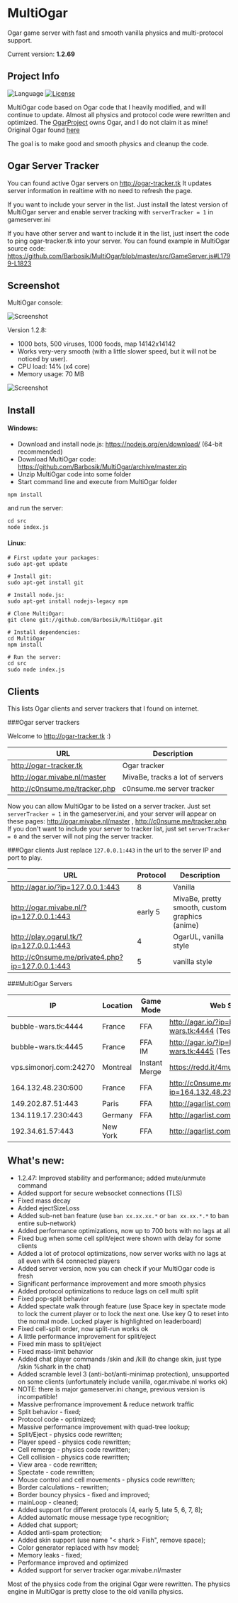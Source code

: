 ﻿# MultiOgar
Ogar game server with fast and smooth vanilla physics and multi-protocol support.

Current version: **1.2.69**

## Project Info
![Language](https://img.shields.io/badge/language-node.js-yellow.svg)
[![License](https://img.shields.io/badge/license-APACHE2-blue.svg)](https://github.com/Barbosik/OgarMulti/blob/master/LICENSE.md)

MultiOgar code based on Ogar code that I heavily modified, and will continue to update. 
Almost all physics and protocol code were rewritten and optimized.
The [OgarProject](https://ogarproject.com) owns Ogar, and I do not claim it as mine! 
Original Ogar found [here](https://github.com/OgarProject/Ogar)


The goal is to make good and smooth physics and cleanup the code.

## Ogar Server Tracker

You can found active Ogar servers on http://ogar-tracker.tk 
It updates server information in realtime with no need to refresh the page.

If you want to include your server in the list. Just install the latest version of MultiOgar server and enable server tracking with `serverTracker = 1` in gameserver.ini

If you have other server and want to include it in the list, just insert the code to ping ogar-tracker.tk into your server.
You can found example in MultiOgar source code: https://github.com/Barbosik/MultiOgar/blob/master/src/GameServer.js#L1799-L1823


## Screenshot

MultiOgar console:

![Screenshot](https://i.imgur.com/GiJURq0.png)

Version 1.2.8: 
* 1000 bots, 500 viruses, 1000 foods, map 14142x14142
* Works very-very smooth (with a little slower speed, but it will not be noticed by user).
* CPU load: 14% (x4 core)
* Memory usage: 70 MB

![Screenshot](http://i.imgur.com/XsXjT0o.png)


## Install

#### Windows:
* Download and install node.js: https://nodejs.org/en/download/ (64-bit recommended)
* Download MultiOgar code: https://github.com/Barbosik/MultiOgar/archive/master.zip
* Unzip MultiOgar code into some folder
* Start command line and execute from MultiOgar folder
```
npm install
```
and run the server:
```
cd src
node index.js
```

#### Linux:
```
# First update your packages:
sudo apt-get update

# Install git:
sudo apt-get install git

# Install node.js:
sudo apt-get install nodejs-legacy npm

# Clone MultiOgar:
git clone git://github.com/Barbosik/MultiOgar.git

# Install dependencies:
cd MultiOgar
npm install

# Run the server:
cd src
sudo node index.js
```


## Clients

This lists Ogar clients and server trackers that I found on internet.

###Ogar server trackers

Welcome to http://ogar-tracker.tk :)

URL | Description
--- | ---
http://ogar-tracker.tk | Ogar tracker
http://ogar.mivabe.nl/master | MivaBe, tracks a lot of servers
http://c0nsume.me/tracker.php | c0nsume.me server tracker

Now you can allow MultiOgar to be listed on a server tracker.
Just set `serverTracker = 1` in the gameserver.ini, and your server will appear
on these pages: http://ogar.mivabe.nl/master , http://c0nsume.me/tracker.php
If you don't want to include your server to tracker list, 
just set `serverTracker = 0` and the server will not ping the server tracker.


###Ogar clients
Just replace `127.0.0.1:443` in the url to the server IP and port to play.

URL | Protocol | Description
--- | --- | ---
http://agar.io/?ip=127.0.0.1:443 | 8 | Vanilla
http://ogar.mivabe.nl/?ip=127.0.0.1:443 | early 5 | MivaBe, pretty smooth, custom graphics (anime)
http://play.ogarul.tk/?ip=127.0.0.1:443 | 4 | OgarUL, vanilla style
http://c0nsume.me/private4.php?ip=127.0.0.1:443 | 5 | vanilla style

###MultiOgar Servers

IP | Location | Game Mode | Web Site
--- | --- | --- | ---
bubble-wars.tk:4444 | France | FFA | http://agar.io/?ip=bubble-wars.tk:4444 (Test server)
bubble-wars.tk:4445 | France | FFA IM | http://agar.io/?ip=bubble-wars.tk:4445 (Test server)
vps.simonorj.com:24270 | Montreal | Instant Merge | https://redd.it/4mufge
164.132.48.230:600 | France | FFA | http://c0nsume.me/private4.php?ip=164.132.48.230:600
149.202.87.51:443 | Paris |	FFA	| http://agarlist.com/
134.119.17.230:443 | Germany | FFA | http://agarlist.com/
192.34.61.57:443 | New York | FFA | http://agarlist.com/


## What's new:
* 1.2.47: Improved stability and performance; added mute/unmute command
* Added support for secure websocket connections (TLS)
* Fixed mass decay
* Added ejectSizeLoss
* Added sub-net ban feature (use `ban xx.xx.xx.*` or `ban xx.xx.*.*` to ban entire sub-network)
* Added performance optimizations, now up to 700 bots with no lags at all
* Fixed bug when some cell split/eject were shown with delay for some clients
* Added a lot of protocol optimizations, now server works with no lags at all even with 64 connected players
* Added server version, now you can check if your MultiOgar code is fresh
* Significant performance improvement and more smooth physics
* Added protocol optimizations to reduce lags on cell multi split
* Fixed pop-split behavior
* Added spectate walk through feature (use Space key in spectate mode to lock the current player or to lock the next one. Use key Q to reset into the normal mode. Locked player is highlighted on leaderboard)
* Fixed cell-split order, now split-run works ok
* A little performance improvement for split/eject
* Fixed min mass to split/eject
* Fixed mass-limit behavior
* Added chat player commands /skin and /kill (to change skin, just type /skin %shark in the chat)
* Added scramble level 3 (anti-bot/anti-minimap protection), unsupported on some clients (unfortunately include vanilla, ogar.mivabe.nl works ok)
* NOTE: there is major gameserver.ini change, previous version is incompatible!
* Massive perfromance improvement & reduce network traffic
* Split behavior - fixed;
* Protocol code - optimized;
* Massive performance improvement with quad-tree lookup;
* Split/Eject - physics code rewritten;
* Player speed - physics code rewritten;
* Cell remerge - physics code rewritten;
* Cell collision - physics code rewritten;
* View area - code rewritten;
* Spectate - code rewritten;
* Mouse control and cell movements - physics code rewritten;
* Border calculations - rewritten;
* Border bouncy physics - fixed and improved;
* mainLoop - cleaned;
* Added support for different protocols (4, early 5, late 5, 6, 7, 8);
* Added automatic mouse message type recognition;
* Added chat support;
* Added anti-spam protection;
* Added skin support (use name "< shark > Fish", remove space);
* Color generator replaced with hsv model;
* Memory leaks - fixed;
* Performance improved and optimized
* Added support for server tracker ogar.mivabe.nl/master

Most of the physics code from the original Ogar were rewritten.
The physics engine in MultiOgar is pretty close to the old vanilla physics.
